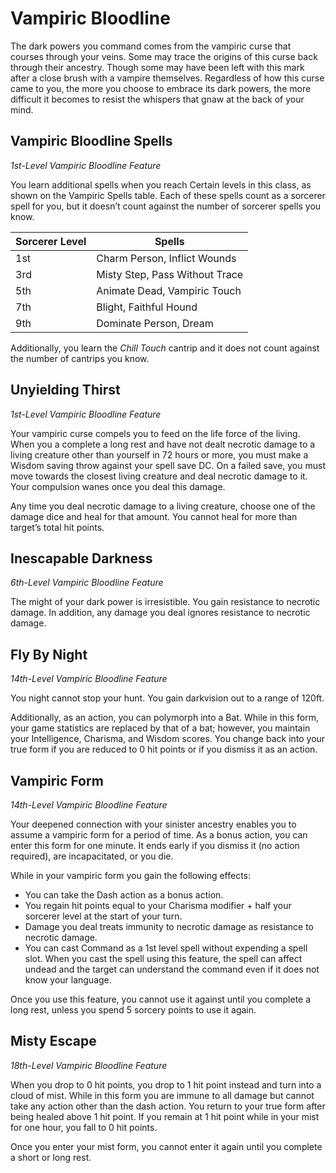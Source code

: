 # Vampiric Bloodline

The dark powers you command comes from the vampiric curse that courses through your veins. Some may trace the origins of this curse back through their ancestry. Though some may have been left with this mark after a close brush with a vampire themselves. Regardless of how this curse came to you, the more you choose to embrace its dark powers, the more difficult it becomes to resist the whispers that gnaw at the back of your mind.

## Vampiric Bloodline Spells

*1st-Level Vampiric Bloodline Feature*

You learn additional spells when you reach Certain levels in this class, as shown on the Vampiric Spells table. Each of these spells count as a sorcerer spell for you, but it doesn’t count against the number of sorcerer spells you know.

| Sorcerer Level | Spells |
|---|---|
| 1st | Charm Person, Inflict Wounds |
| 3rd | Misty Step, Pass Without Trace |
| 5th | Animate Dead, Vampiric Touch |
| 7th | Blight, Faithful Hound |
| 9th | Dominate Person, Dream |

Additionally, you learn the *Chill Touch* cantrip and it does not count against the number of cantrips you know.

## Unyielding Thirst

*1st-Level Vampiric Bloodline Feature*

Your vampiric curse compels you to feed on the life force of the living. When you a complete a long rest and have not dealt necrotic damage to a living creature other than yourself in 72 hours or more, you must make a Wisdom saving throw against your spell save DC. On a failed save, you must move towards the closest living creature and deal necrotic damage to it. Your compulsion wanes once you deal this damage. 

Any time you deal necrotic damage to a living creature, choose one of the damage dice and heal for that amount. You cannot heal for more than target’s total hit points.

## Inescapable Darkness

*6th-Level Vampiric Bloodline Feature*

The might of your dark power is irresistible. You gain resistance to necrotic damage. In addition, any damage you deal ignores resistance to necrotic damage.

## Fly By Night

*14th-Level Vampiric Bloodline Feature*

You night cannot stop your hunt. You gain darkvision out to a range of 120ft.

Additionally, as an action, you can polymorph into a Bat. While in this form, your game statistics are replaced by that of a bat; however, you maintain your Intelligence, Charisma, and Wisdom scores. You change back into your true form if you are reduced to 0 hit points or if you dismiss it as an action.


## Vampiric Form

*14th-Level Vampiric Bloodline Feature*

Your deepened connection with your sinister ancestry enables you to assume a vampiric form for a period of time. As a bonus action, you can enter this form for one minute. It ends early if you dismiss it (no action required), are incapacitated, or you die.

While in your vampiric form you gain the following effects:

* You can take the Dash action as a bonus action.
* You regain hit points equal to your Charisma modifier + half your sorcerer level at the start of your turn.
* Damage you deal treats immunity to necrotic damage as resistance to necrotic damage.
* You can cast Command as a 1st level spell without expending a spell slot. When you cast the spell using this feature, the spell can affect undead and the target can understand the command even if it does not know your language.

Once you use this feature, you cannot use it against until you complete a long rest, unless you spend 5 sorcery points to use it again.

## Misty Escape

*18th-Level Vampiric Bloodline Feature*

When you drop to 0 hit points, you drop to 1 hit point instead and turn into a cloud of mist. While in this form you are immune to all damage but cannot take any action other than the dash action. You return to your true form after being healed above 1 hit point. If you remain at 1 hit point while in your mist for one hour, you fall to 0 hit points.

Once you enter your mist form, you cannot enter it again until you complete a short or long rest.
